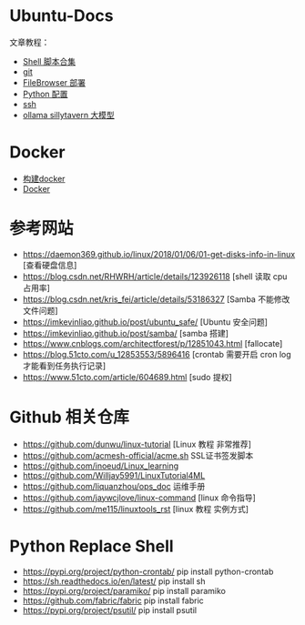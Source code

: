# Ubuntu-Docs
文章教程：
- [Shell 脚本合集](./markdown/shell.md)
- [git](./markdown/git.md)
- [FileBrowser 部署](./markdown/filebrowser.md)
- [Python 配置](./markdown/python.md)
- [ssh](./markdown/ssh.md)
- [ollama sillytavern 大模型](./markdown/ollama-sillytavern-deploy.md)
# Docker
- [构建docker](./xray_docker/readme.md)
- [Docker](./markdown/docker.md)
# 参考网站
- <https://daemon369.github.io/linux/2018/01/06/01-get-disks-info-in-linux> [查看硬盘信息]
- <https://blog.csdn.net/RHWRH/article/details/123926118> [shell 读取 cpu 占用率]
- <https://blog.csdn.net/kris_fei/article/details/53186327> [Samba 不能修改文件问题]
- <https://imkevinliao.github.io/post/ubuntu_safe/> [Ubuntu 安全问题]
- <https://imkevinliao.github.io/post/samba/> [samba 搭建]
- <https://www.cnblogs.com/architectforest/p/12851043.html> [fallocate]
- <https://blog.51cto.com/u_12853553/5896416> [crontab 需要开启 cron log 才能看到任务执行记录]
- <https://www.51cto.com/article/604689.html> [sudo 提权]
# Github 相关仓库
- <https://github.com/dunwu/linux-tutorial> [Linux 教程 非常推荐]
- <https://github.com/acmesh-official/acme.sh> SSL证书签发脚本
- <https://github.com/inoeud/Linux_learning>
- <https://github.com/Willjay5991/LinuxTutorial4ML>
- <https://github.com/liquanzhou/ops_doc> 运维手册
- <https://github.com/jaywcjlove/linux-command> [linux 命令指导]
- <https://github.com/me115/linuxtools_rst> [linux 教程 实例方式]

# Python Replace Shell
* <https://pypi.org/project/python-crontab/>  pip install python-crontab
* <https://sh.readthedocs.io/en/latest/>  pip install sh
* <https://pypi.org/project/paramiko/> pip install paramiko
* <https://github.com/fabric/fabric> pip install fabric
* <https://pypi.org/project/psutil/> pip install psutil

